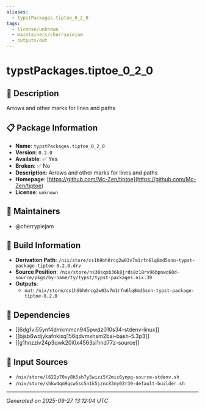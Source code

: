 ```yaml
---
aliases:
  - typstPackages.tiptoe_0_2_0
tags:
  - license/unknown
  - maintainers/cherrypiejam
  - outputs/out
---
```


# typstPackages.tiptoe_0_2_0

## 📝 Description

Arrows and other marks for lines and paths

## 📋 Package Information

- **Name**: `typstPackages.tiptoe_0_2_0`
- **Version**: `0.2.0`
- **Available**: ✅ Yes
- **Broken**: ✅ No
- **Description**: Arrows and other marks for lines and paths
- **Homepage**: [https://github.com/Mc-Zen/tiptoe](https://github.com/Mc-Zen/tiptoe)
- **License**: `unknown`
## 👥 Maintainers

- @cherrypiejam


## 🔧 Build Information

- **Derivation Path**: `/nix/store/cs1h9bh0rcg2w03v7m1rfn6lq8md5snn-typst-package-tiptoe-0.2.0.drv`
- **Source Position**: `/nix/store/ns30sqxb36k8jrds8z18rv96bpnwc60d-source/pkgs/by-name/ty/typst/typst-packages.nix:39`
- **Outputs**:
  - `out`:  `/nix/store/cs1h9bh0rcg2w03v7m1rfn6lq8md5snn-typst-package-tiptoe-0.2.0`

## 🔗 Dependencies

- [[6dg1vi55ynf4dmkmmcn945pwdz010s34-stdenv-linux]]
- [[bjsb6wdjykafnkixq156qdvmxhsm2bai-bash-5.3p3]]
- [[g1hnzziv24p3qwk20i0x4563si1md77z-source]]

## 📁 Input Sources

- `/nix/store/l622p70vy8k5sh7y5wizi5f2mic6ynpg-source-stdenv.sh`
- `/nix/store/shkw4qm9qcw5sc5n1k5jznc83ny02r39-default-builder.sh`

---
*Generated on 2025-09-27 13:12:04 UTC*
